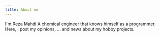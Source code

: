 ```yaml
---
title: About me
---
```


I'm Reza Mahdi A chemical engineer that knows himself as a programmer.
Here, I post my opinions, ... and news about my hobby projects.

